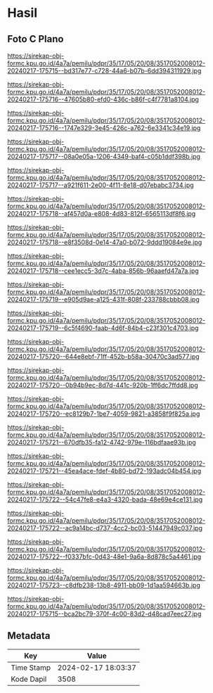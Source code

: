 # Hasil

## Foto C Plano

https://sirekap-obj-formc.kpu.go.id/4a7a/pemilu/pdpr/35/17/05/20/08/3517052008012-20240217-175715--bd317e77-c728-44a6-b07b-6dd394311929.jpg

https://sirekap-obj-formc.kpu.go.id/4a7a/pemilu/pdpr/35/17/05/20/08/3517052008012-20240217-175716--47605b80-efd0-436c-b86f-c4f7781a8104.jpg

https://sirekap-obj-formc.kpu.go.id/4a7a/pemilu/pdpr/35/17/05/20/08/3517052008012-20240217-175716--1747e329-3e45-426c-a762-6e3341c34e19.jpg

https://sirekap-obj-formc.kpu.go.id/4a7a/pemilu/pdpr/35/17/05/20/08/3517052008012-20240217-175717--08a0e05a-1206-4349-baf4-c05b1ddf398b.jpg

https://sirekap-obj-formc.kpu.go.id/4a7a/pemilu/pdpr/35/17/05/20/08/3517052008012-20240217-175717--a921f611-2e00-4f11-8e18-d07ebabc3734.jpg

https://sirekap-obj-formc.kpu.go.id/4a7a/pemilu/pdpr/35/17/05/20/08/3517052008012-20240217-175718--af457d0a-e808-4d83-812f-6565113df8f6.jpg

https://sirekap-obj-formc.kpu.go.id/4a7a/pemilu/pdpr/35/17/05/20/08/3517052008012-20240217-175718--e8f3508d-0e14-47a0-b072-9ddd19084e9e.jpg

https://sirekap-obj-formc.kpu.go.id/4a7a/pemilu/pdpr/35/17/05/20/08/3517052008012-20240217-175718--cee1ecc5-3d7c-4aba-856b-96aaefd47a7a.jpg

https://sirekap-obj-formc.kpu.go.id/4a7a/pemilu/pdpr/35/17/05/20/08/3517052008012-20240217-175719--e905d9ae-a125-431f-808f-233788cbbb08.jpg

https://sirekap-obj-formc.kpu.go.id/4a7a/pemilu/pdpr/35/17/05/20/08/3517052008012-20240217-175719--6c5f4690-faab-4d6f-84b4-c23f301c4703.jpg

https://sirekap-obj-formc.kpu.go.id/4a7a/pemilu/pdpr/35/17/05/20/08/3517052008012-20240217-175720--644e8ebf-71ff-452b-b58a-30470c3ad577.jpg

https://sirekap-obj-formc.kpu.go.id/4a7a/pemilu/pdpr/35/17/05/20/08/3517052008012-20240217-175720--0b94b9ec-8d7d-441c-920b-1ff6dc7ffdd8.jpg

https://sirekap-obj-formc.kpu.go.id/4a7a/pemilu/pdpr/35/17/05/20/08/3517052008012-20240217-175720--ec8129b7-1be7-4059-9821-a3858f9f825a.jpg

https://sirekap-obj-formc.kpu.go.id/4a7a/pemilu/pdpr/35/17/05/20/08/3517052008012-20240217-175721--670dfb35-fa12-4742-979e-116bdfaae93b.jpg

https://sirekap-obj-formc.kpu.go.id/4a7a/pemilu/pdpr/35/17/05/20/08/3517052008012-20240217-175721--45ea4ace-fdef-4b80-bd72-193adc04b454.jpg

https://sirekap-obj-formc.kpu.go.id/4a7a/pemilu/pdpr/35/17/05/20/08/3517052008012-20240217-175722--54c47fe8-e4a3-4320-bada-48e69e4ce131.jpg

https://sirekap-obj-formc.kpu.go.id/4a7a/pemilu/pdpr/35/17/05/20/08/3517052008012-20240217-175722--ac9a14bc-d737-4cc2-bc03-51447949c037.jpg

https://sirekap-obj-formc.kpu.go.id/4a7a/pemilu/pdpr/35/17/05/20/08/3517052008012-20240217-175722--f0337bfc-0d43-48e1-9a6a-8d878c5a4461.jpg

https://sirekap-obj-formc.kpu.go.id/4a7a/pemilu/pdpr/35/17/05/20/08/3517052008012-20240217-175723--c8dfb238-13b8-4911-bb09-1d1aa594663b.jpg

https://sirekap-obj-formc.kpu.go.id/4a7a/pemilu/pdpr/35/17/05/20/08/3517052008012-20240217-175715--bca2bc79-370f-4c00-83d2-d48cad7eec27.jpg


## Metadata

| Key        | Value               |
| ---------- | ------------------- |
| Time Stamp | 2024-02-17 18:03:37 |
| Kode Dapil | 3508                |



